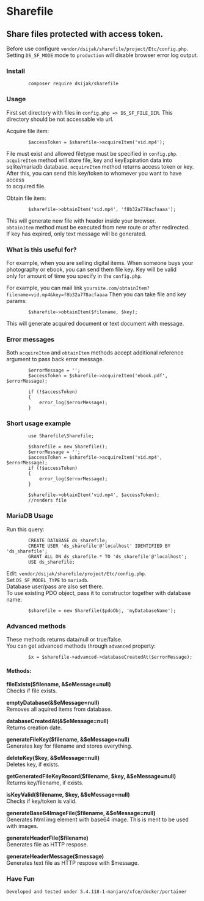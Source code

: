 # Sharefile

## Share files protected with access token.

Before use configure `vendor/dsijak/sharefile/project/Etc/config.php`.   
Setting `DS_SF_MODE` mode to `production` will disable browser error log output.   


### Install

            composer require dsijak/sharefile

### Usage

First set directory with files in `config.php => DS_SF_FILE_DIR`. This    
directory should be not accessable via url.     

Acquire file item:

            $accessToken = $sharefile->acquireItem('vid.mp4');

File must exist and allowed filetype must be specified in `config.php`.     
`acquireItem` method will store file, key and keyExpiration data into     
sqlite/mariadb database. `acquireItem` method returns access token or key.    
After this, you can send this key/token to whomever you want to have access     
to acquired file.     

Obtain file item:
 
            $sharefile->obtainItem('vid.mp4', 'f8b32a778acfaaaa');

This will generate new file with header inside your browser.     
`obtainItem` method must be executed from new route or after redirected.     
If key has expired, only text message will be generated.    

### What is this useful for?

For example, when you are selling digital items. When someone buys your     
photography or ebook, you can send them file key. Key will be valid    
only for amount of time you specify in the `config.php`.   

For example, you can mail link `yoursite.com/obtainItem?filename=vid.mp4&key=f8b32a778acfaaaa`
Then you can take file and key params:  

            $sharefile->obtainItem($filename, $key);

This will generate acquired document or text document with message.    

### Error messages

Both `acquireItem` and `obtainItem` methods accept additional reference     
argument to pass back error message.    

            $errorMessage = '';
            $accessToken = $sharefile->acquireItem('ebook.pdf', $errorMessage);

            if (!$accessToken)
            {
                error_log($errorMessage);
            }

### Short usage example 

            use Sharefile\Sharefile;
            
            $sharefile = new Sharefile();
            $errorMessage = '';
            $accessToken = $sharefile->acquireItem('vid.mp4', $errorMessage);
            if (!$accessToken)
            {
                error_log($errorMessage);
            }

            $sharefile->obtainItem('vid.mp4', $accessToken);
            //renders file


### MariaDB Usage

Run this query:

            CREATE DATABASE ds_sharefile; 
            CREATE USER 'ds_sharefile'@'localhost' IDENTIFIED BY 'ds_sharefile';
            GRANT ALL ON ds_sharefile.* TO 'ds_sharefile'@'localhost';
            USE ds_sharefile;

Edit: `vendor/dsijak/sharefile/project/Etc/config.php`.    
Set `DS_SF_MODEL_TYPE` to `mariadb`.   
Database user/pass are also set there.   
To use existing PDO object, pass it to constructor together with database name:  

            $sharefile = new Sharefile($pdoObj, 'myDatabaseName');

### Advanced methods

These methods returns data/null or true/false.   
You can get advanced methods through `advanced` property:

            $x = $sharefile->advanced->databaseCreatedAt($errorMessage);

#### Methods:

**fileExists($filename, &$eMessage=null)**    
Checks if file exists.
  
**emptyDatabase(&$eMessage=null)**    
Removes all aquired items from database.
  
**databaseCreatedAt(&$eMessage=null)**   
Returns creation date.
   
**generateFileKey($filename, &$eMessage=null)**     
Generates key for filename and stores everything.

**deleteKey($key, &$eMessage=null)**     
Deletes key, if exists.
   
**getGeneratedFileKeyRecord($filename, $key, &$eMessage=null)**    
Returns key/filename, if exists.
 
**isKeyValid($filename, $key, &$eMessage=null)**    
Checks if key/token is valid.
    
**generateBase64ImageFile($filename, &$eMessage=null)**   
Generates html img element with base64 image. This is ment to be used with images.
  
**generateHeaderFile($filename)**       
Generates file as HTTP respose.

**generateHeaderMessage($message)**     
Generates text file as HTTP respose with $message.


### Have Fun
`Developed and tested under 5.4.118-1-manjaro/xfce/docker/portainer`
